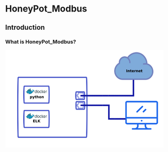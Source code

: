 # HoneyPot_Modbus
## Introduction
### What is HoneyPot_Modbus?
![alt text](https://github.com/aurehacks/HoneyPot_Modbus/blob/master/infra.png)
